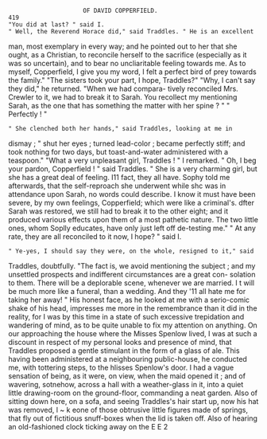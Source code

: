                          OF DAVID COPPERFIELD.                          419
    "You did at last? " said I.
    " Well, the Reverend Horace did," said Traddles. " He is an excellent
man, most exemplary in every way; and he pointed out to her that she
ought, as a Christian, to reconcile herself to the sacrifice (especially as it
was so uncertain), and to bear no uncliaritable feeling towards me. As
to myself, Copperfield, I give you my word, I felt a perfect bird of prey
towards the family."
    "The sisters took your part, I hope, Traddles?"
    "Why, I can't say they did," he returned. "When we had compara-
tively reconciled Mrs. Crewler to it, we had to break it to Sarah. You
recollect my mentioning Sarah, as the one that has something the matter
with her spine ? "
    " Perfectly ! "

    " She clenched both her hands," said Traddles, looking at me in
dismay ; " shut her eyes ; turned lead-color ; became perfectly stiff; and
took nothing for two days, but toast-and-water administered with a
teaspoon."
    "What a very unpleasant girl, Traddles ! " I remarked.
    " Oh, I beg your pardon, Copperfield ! " said Traddles.        " She is a
 very charming girl, but she has a great deal of feeling. I11 fact, they all
have. Sophy told me afterwards, that the self-reproach she underwent
 while shc was in attendance upon Sarah, no words could describe. I
 know it must have been severe, by my own feelings, Copperfield; which
 were like a criminal's. dfter Sarah was restored, we still had to break it
to the other eight; and it produced various effects upon them of a most
pathetic nature. The two little ones, whom Soplly educates, have only
just left off de-testing me."
    " At any rate, they are all reconciled to it now, I hope? " said I.

    " Ye-yes, I should say they were, on the whole, resigned to it," said
Traddles, doubtfully. "The fact is, we avoid mentioning the subject ;
and my unsettled prospects and indifferent circumstances are a great con-
solation to them. There will be a deplorable scene, whenever we are
married. I t will be much more like a funeral, than a wedding. And
they '11 all hate me for taking her away! "
    His honest face, as he looked at me with a serio-comic shake of his head,
impresses me more in the remembrance than it did in the reality, for I
was by this time in a state of such excessive trepidation and wandering of
mind, as to be quite unable to fix my attention on anything. On our
approaching the house where the Misses Spenlow lived, I was at such a
discount in respect of my personal looks and presence of mind, that
Traddles proposed a gentle stimulant in the form of a glass of ale. This
having been administered at a neighbouring public-house, he conducted
me, with tottering steps, to the hlisses Spenlow's door.
    I had a vague sensation of being, as it were, on view, when the maid
opened it ; and of wavering, sotnehow, across a hall with a weather-glass in
it, into a quiet little drawing-room on the ground-floor, commanding a neat
garden. Also of sitting down here, on a sofa, and seeing Traddles's hair
 start up, now his hat was removed, l ~ k eone of those obtrusive little
 figures made of springs, that fly out of fictitious snuff-boxes when the lid
 is taken off. Also of hearing an old-fashioned clock ticking away on the
                                                            E E 2
